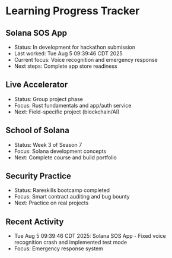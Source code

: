 # Learning Progress Tracker

## Solana SOS App
- Status: In development for hackathon submission
- Last worked: Tue Aug  5 09:39:46 CDT 2025
- Current focus: Voice recognition and emergency response
- Next steps: Complete app store readiness

## Live Accelerator
- Status: Group project phase
- Focus: Rust fundamentals and app/auth service
- Next: Field-specific project (blockchain/AI)

## School of Solana
- Status: Week 3 of Season 7
- Focus: Solana development concepts
- Next: Complete course and build portfolio

## Security Practice
- Status: Rareskills bootcamp completed
- Focus: Smart contract auditing and bug bounty
- Next: Practice on real projects

## Recent Activity
- Tue Aug  5 09:39:46 CDT 2025: Solana SOS App - Fixed voice recognition crash and implemented test mode
- Focus: Emergency response system
